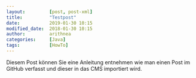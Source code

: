 ```yaml
---
layout:         [post, post-xml]              
title:          "Testpost"
date:           2019-01-30 10:15
modified_date:  2018-01-30 10:15
author:         arithnea
categories:     [Java]
tags:           [HowTo]
---
```


Diesem Post können Sie eine Anleitung entnehmen wie man einen Post im GitHub verfasst und dieser in das CMS importiert wird.
